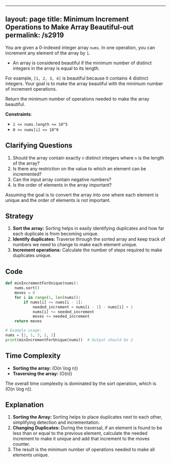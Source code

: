 
---
layout: page
title:  Minimum Increment Operations to Make Array Beautiful-out
permalink: /s2919
---

You are given a 0-indexed integer array `nums`. In one operation, you can increment any element of the array by `1`.

- An array is considered beautiful if the minimum number of distinct integers in the array is equal to its length.

For example, `[1, 2, 3, 4]` is beautiful because it contains 4 distinct integers.
Your goal is to make the array beautiful with the minimum number of increment operations. 

Return the minimum number of operations needed to make the array beautiful.

**Constraints**:
- `1 <= nums.length <= 10^5`
- `0 <= nums[i] <= 10^9`

## Clarifying Questions

1. Should the array contain exactly `n` distinct integers where `n` is the length of the array?
2. Is there any restriction on the value to which an element can be incremented?
3. Can the input array contain negative numbers?
4. Is the order of elements in the array important?

Assuming the goal is to convert the array into one where each element is unique and the order of elements is not important.

## Strategy

1. **Sort the array:** Sorting helps in easily identifying duplicates and how far each duplicate is from becoming unique.
2. **Identify duplicates:** Traverse through the sorted array and keep track of numbers we need to change to make each element unique.
3. **Increment operations:** Calculate the number of steps required to make duplicates unique.

## Code

```python
def minIncrementForUnique(nums):
    nums.sort()
    moves = 0
    for i in range(1, len(nums)):
        if nums[i] <= nums[i - 1]:
            needed_increment = nums[i - 1] - nums[i] + 1
            nums[i] += needed_increment
            moves += needed_increment
    return moves

# Example usage:
nums = [1, 1, 3, 2, 2]
print(minIncrementForUnique(nums))  # Output should be 2
```

## Time Complexity

- **Sorting the array:** \(O(n \log n)\)
- **Traversing the array:** \(O(n)\)

The overall time complexity is dominated by the sort operation, which is \(O(n \log n)\).

## Explanation

1. **Sorting the Array:** Sorting helps to place duplicates next to each other, simplifying detection and incrementation.
2. **Changing Duplicates:** During the traversal, if an element is found to be less than or equal to the previous element, calculate the needed increment to make it unique and add that increment to the moves counter.
3. The result is the minimum number of operations needed to make all elements unique.
